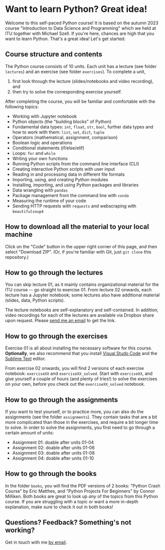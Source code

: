 # Want to learn Python? Great idea!

Welcome to this self-paced Python course! It is based on the autumn 2023 course "Introduction to Data Science and Programming" which we held at ITU together with Michael Szell. If you're here, chances are high that you want to learn Python. That's a great idea! Let's get started:

## Course structure and contents

The Python course consists of 10 units. Each unit has a lecture (see folder `lectures`) and an exercise (see folder `exercises`). To complete a unit, 
1. first look through the lecture (slides/notebooks and video recording), and 
2. then try to solve the corresponding exercise yourself. 

After completing the course, you will be familiar and comfortable with the following topics:
* Working with Jupyter notebook
* Python objects (the "building blocks" of Python)
* Fundamental data types: `int`, `float`, `str`, `bool`, further data types and how to work with them: `list`, `set`, `dict`, `tuple`
* Operators (mathematical, assignment, comparison)
* Boolean logic and operations
* Conditional statements (if/else/elif)
* Loops: `for` and `while`
* Writing your own functions 
* Running Python scripts from the command line interface (CLI)
* Creating interactive Python scripts with user input
* Reading in and processing data in different file formats
* Importing, using, and creating Python modules
* Installing, importing, and using Python packages and libraries 
* Data wrangling with `pandas`
* Package management from the command line with `conda`
* Measuring the runtime of your code
* Sending HTTP requests with `requests` and webscraping with `beautifulsoup4`

## How to download all the material to your local machine

Click on the "Code" button in the upper right corner of this page, and then select "Download ZIP". (Or, if you're familiar with Git, just `git clone` this repository.)

## How to go through the lectures

You can skip lecture 01, as it mainly contains organizational material for the ITU course -- go straight to exercise 01. From lecture 02 onwards, each lecture has a Jupyter notebook; some lectures also have additional material (slides, data, Python scripts). 

The lecture notebooks are self-explanatory and self-contained. In addition, video recordings for each of the lectures are available via Dropbox share upon request. Please [send me an email](mailto:anvy@itu.dk) to get the link.

## How to go through the exercises

Exercise 01 is all about installing the necessary software for this course. **Optionally**, we also recommend that you install [Visual Studo Code](https://code.visualstudio.com) and the [Sublime Text](https://www.sublimetext.com) editor. 

From exercise 02 onwards, you will find 2 versions of each exercise notebook: `exerciseXX` and `exerciseXX_solved`. Start with `exerciseXX`, and give yourself a couple of hours (and plenty of tries!) to solve the exercises on your own, before you check out the `exerciseXX_solved` notebook.

## How to go through the assignments

If you want to test yourself, or to practice more, you can also do the assignments (see the folder `assignments`). They contain tasks that are a bit more complicated than those in the exercises, and require a bit longer time to solve. In order to solve the assignments, you first need to go through a certain amount of units:

* Assignment 01: doable after units 01-04
* Assignment 02: doable after units 01-06
* Assignment 03: doable after units 01-08
* Assignment 04: doable after units 01-10

## How to go through the books

In the folder `books`, you will find the PDF versions of 2 books: "Python Crash Course" by Eric Matthes, and "Python Projects For Beginners" by Connor Milliken. Both books are great to look up _any_ of the topics from this Python course. If you are struggling with a topic or want a more in-depth explanation, make sure to check it out in both books!

## Questions? Feedback? Something's not working?

Get in touch with me [by email](mailto:anvy@itu.dk).